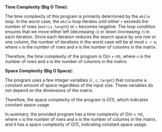 **Time Complexity (Big O Time):**

The time complexity of this program is primarily determined by the `while` loop. In the worst case, the `while` loop iterates until either `r` exceeds the number of rows (`matrix.length`) or `c` becomes negative. The loop condition ensures that we move either left (decreasing `c`) or down (increasing `r`) in each iteration. Since each iteration reduces the search space by one row or one column, the number of iterations in the worst case will be at most `n + m`, where `n` is the number of rows and `m` is the number of columns in the matrix.

Therefore, the time complexity of the program is O(n + m), where `n` is the number of rows and `m` is the number of columns in the matrix.

**Space Complexity (Big O Space):**

The program uses a few integer variables (`r`, `c`, `target`) that consume a constant amount of space regardless of the input size. These variables do not depend on the dimensions of the matrix.

Therefore, the space complexity of the program is O(1), which indicates constant space usage.

In summary, the provided program has a time complexity of O(n + m), where `n` is the number of rows and `m` is the number of columns in the matrix, and it has a space complexity of O(1), indicating constant space usage.
